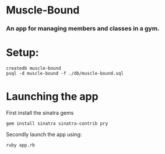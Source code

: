 # Muscle-Bound
### An app for managing members and classes in a gym.

# Setup:
```
createdb muscle-bound
psql -d muscle-bound -f ./db/muscle-bound.sql

```
# Launching the app

First install the sinatra gems

```
gem install sinatra sinatra-contrib pry
```

Secondly launch the app using:

```
ruby app.rb
```
